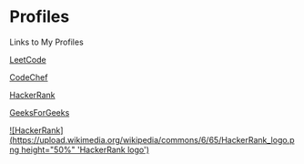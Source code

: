 # Profiles
Links to My Profiles


[LeetCode](https://leetcode.com/ssinghalong/)

[CodeChef](https://www.codechef.com/users/ssinghalong)

[HackerRank](https://www.hackerrank.com/ssinghalong)

[GeeksForGeeks](https://auth.geeksforgeeks.org/user/ssinghalong/)

[![HackerRank](https://upload.wikimedia.org/wikipedia/commons/6/65/HackerRank_logo.png height="50%" 'HackerRank logo')](https://www.hackerrank.com/ssinghalong)
